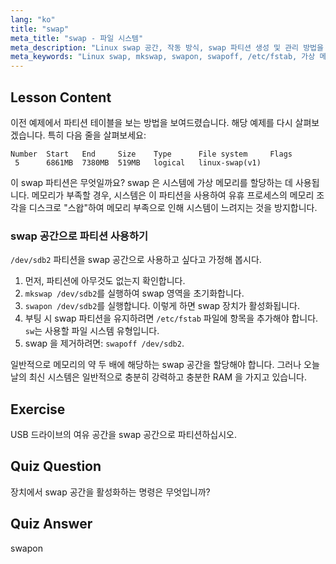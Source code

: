 ```yaml
---
lang: "ko"
title: "swap"
meta_title: "swap - 파일 시스템"
meta_description: "Linux swap 공간, 작동 방식, swap 파티션 생성 및 관리 방법을 알아보세요. 이 가이드를 통해 시스템의 메모리 사용량을 최적화하세요!"
meta_keywords: "Linux swap, mkswap, swapon, swapoff, /etc/fstab, 가상 메모리, Linux 초보자, Linux 튜토리얼"
---
```


## Lesson Content

이전 예제에서 파티션 테이블을 보는 방법을 보여드렸습니다. 해당 예제를 다시 살펴보겠습니다. 특히 다음 줄을 살펴보세요:

```
Number  Start   End     Size    Type      File system     Flags
 5      6861MB  7380MB  519MB   logical   linux-swap(v1)
```

이 swap 파티션은 무엇일까요? swap 은 시스템에 가상 메모리를 할당하는 데 사용됩니다. 메모리가 부족할 경우, 시스템은 이 파티션을 사용하여 유휴 프로세스의 메모리 조각을 디스크로 "스왑"하여 메모리 부족으로 인해 시스템이 느려지는 것을 방지합니다.

### swap 공간으로 파티션 사용하기

`/dev/sdb2` 파티션을 swap 공간으로 사용하고 싶다고 가정해 봅시다.

1. 먼저, 파티션에 아무것도 없는지 확인합니다.
2. `mkswap /dev/sdb2`를 실행하여 swap 영역을 초기화합니다.
3. `swapon /dev/sdb2`를 실행합니다. 이렇게 하면 swap 장치가 활성화됩니다.
4. 부팅 시 swap 파티션을 유지하려면 `/etc/fstab` 파일에 항목을 추가해야 합니다. `sw`는 사용할 파일 시스템 유형입니다.
5. swap 을 제거하려면: `swapoff /dev/sdb2`.

일반적으로 메모리의 약 두 배에 해당하는 swap 공간을 할당해야 합니다. 그러나 오늘날의 최신 시스템은 일반적으로 충분히 강력하고 충분한 RAM 을 가지고 있습니다.

## Exercise

USB 드라이브의 여유 공간을 swap 공간으로 파티션하십시오.

## Quiz Question

장치에서 swap 공간을 활성화하는 명령은 무엇입니까?

## Quiz Answer

swapon
